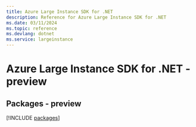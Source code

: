 ```yaml
---
title: Azure Large Instance SDK for .NET
description: Reference for Azure Large Instance SDK for .NET
ms.date: 03/11/2024
ms.topic: reference
ms.devlang: dotnet
ms.service: largeinstance
---
```

# Azure Large Instance SDK for .NET - preview
## Packages - preview
[!INCLUDE [packages](large-instance-index.md)]